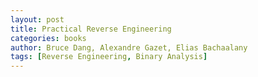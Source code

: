 ```yaml
---
layout: post
title: Practical Reverse Engineering
categories: books
author: Bruce Dang, Alexandre Gazet, Elias Bachaalany
tags: [Reverse Engineering, Binary Analysis]
---
```


